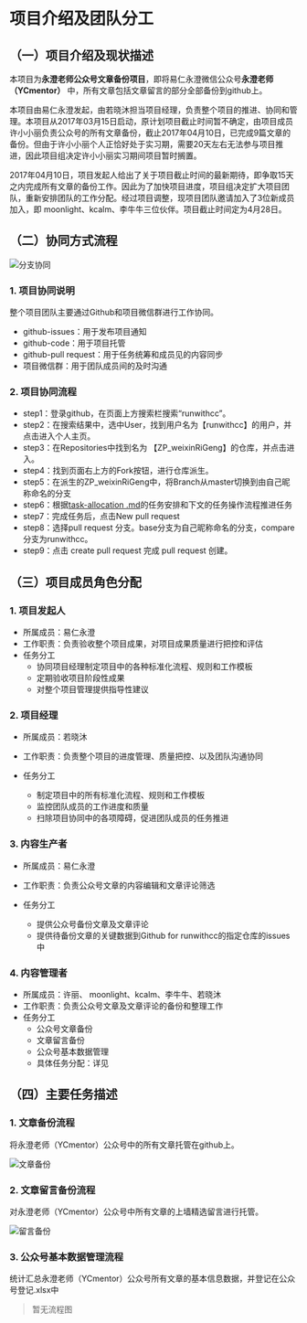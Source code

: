 # 项目介绍及团队分工

## （一）项目介绍及现状描述

本项目为**永澄老师公众号文章备份项目**，即将易仁永澄微信公众号**永澄老师（YCmentor）** 中，所有文章包括文章留言的部分全部备份到github上。

本项目由易仁永澄发起，由若晓沐担当项目经理，负责整个项目的推进、协同和管理。本项目从2017年03月15日启动，原计划项目截止时间暂不确定，由项目成员许小小丽负责公众号的所有文章备份，截止2017年04月10日，已完成9篇文章的备份。但由于许小小丽个人正恰好处于实习期，需要20天左右无法参与项目推进，因此项目组决定许小小丽实习期间项目暂时搁置。

2017年04月10日，项目发起人给出了关于项目截止时间的最新期待，即争取15天之内完成所有文章的备份工作。因此为了加快项目进度，项目组决定扩大项目团队，重新安排团队的工作分配。经过项目调整，现项目团队邀请加入了3位新成员加入，即 moonlight、kcalm、李牛牛三位伙伴。项目截止时间定为4月28日。


## （二）协同方式流程

![分支协同](https://raw.githubusercontent.com/ruoxiaomu/IPIC/master/flowsheet/github-workflow-2.png)

### 1. 项目协同说明

整个项目团队主要通过Github和项目微信群进行工作协同。

- github-issues：用于发布项目通知
- github-code：用于项目托管
- github-pull request：用于任务统筹和成员见的内容同步
- 项目微信群：用于团队成员间的及时沟通

### 2. 项目协同流程

- step1：登录github，在页面上方搜索栏搜索“runwithcc”。
- step2：在搜索结果中，选中User，找到用户名为【runwithcc】的用户，并点击进入个人主页。
- step3：在Repositories中找到名为 【ZP_weixinRiGeng】的仓库，并点击进入。
- step4：找到页面右上方的Fork按钮，进行仓库派生。
- step5：在派生的ZP_weixinRiGeng中，将Branch从master切换到由自己昵称命名的分支
- step6：根据[task-allocation .md](https://github.com/runwithcc/ZP_weixinRiGeng/blob/master/task-allocation%20.md)的任务安排和下文的任务操作流程推进任务
- step7：完成任务后，点击New pull request
- step8：选择pull request 分支。base分支为自己昵称命名的分支，compare分支为runwithcc。
- step9：点击 create pull request 完成 pull request 创建。

## （三）项目成员角色分配

### 1. 项目发起人

- 所属成员：易仁永澄
- 工作职责：负责验收整个项目成果，对项目成果质量进行把控和评估
- 任务分工
  - 协同项目经理制定项目中的各种标准化流程、规则和工作模板
  - 定期验收项目阶段性成果
  - 对整个项目管理提供指导性建议


### 2. 项目经理

- 所属成员：若晓沐

- 工作职责：负责整个项目的进度管理、质量把控、以及团队沟通协同

- 任务分工

  - 制定项目中的所有标准化流程、规则和工作模板
  - 监控团队成员的工作进度和质量
  - 扫除项目协同中的各项障碍，促进团队成员的任务推进


### 3. 内容生产者

- 所属成员：易仁永澄
- 工作职责：负责公众号文章的内容编辑和文章评论筛选
- 任务分工

  - 提供公众号备份文章及文章评论
  - 提供待备份文章的关键数据到Github for runwithcc的指定仓库的issues中


### 4. 内容管理者

- 所属成员：许丽、 moonlight、kcalm、李牛牛、若晓沐
- 工作职责：负责公众号文章及文章评论的备份和整理工作
- 任务分工
  - 公众号文章备份
  - 文章留言备份
  - 公众号基本数据管理
  - 具体任务分配：详见

## （四）主要任务描述

### 1. 文章备份流程
将永澄老师（YCmentor）公众号中的所有文章托管在github上。

![文章备份](https://raw.githubusercontent.com/ruoxiaomu/IPIC/master/flowsheet/article-backups.png)


### 2. 文章留言备份流程
对永澄老师（YCmentor）公众号中所有文章的上墙精选留言进行托管。

![留言备份](https://github.com/ruoxiaomu/IPIC/blob/master/flowsheet/message-backups%20.png)

### 3. 公众号基本数据管理流程
统计汇总永澄老师（YCmentor）公众号所有文章的基本信息数据，并登记在公众号登记.xlsx中
> 暂无流程图


